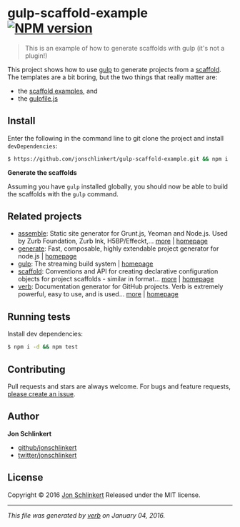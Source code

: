 # gulp-scaffold-example [![NPM version](https://img.shields.io/npm/v/gulp-scaffold-example.svg)](https://www.npmjs.com/package/gulp-scaffold-example)

> This is an example of how to generate scaffolds with gulp (it's not a plugin!)

This project shows how to use [gulp](http://gulpjs.com) to generate projects from a [scaffold](https://github.com/jonschlinkert/scaffold). The templates are a bit boring, but the two things that really matter are:

* the [scaffold examples](./scaffolds.js), and
* the [gulpfile.js](./gulpfile.js)

## Install

Enter the following in the command line to git clone the project and install `devDependencies`:

```sh
$ https://github.com/jonschlinkert/gulp-scaffold-example.git && npm i
```

**Generate the scaffolds**

Assuming you have `gulp` installed globally, you should now be able to build the scaffolds with the `gulp` command.

## Related projects

* [assemble](https://www.npmjs.com/package/assemble): Static site generator for Grunt.js, Yeoman and Node.js. Used by Zurb Foundation, Zurb Ink, H5BP/Effeckt,… [more](https://www.npmjs.com/package/assemble) | [homepage](http://assemble.io)
* [generate](https://www.npmjs.com/package/generate): Fast, composable, highly extendable project generator for node.js | [homepage](https://github.com/jonschlinkert/generate)
* [gulp](https://www.npmjs.com/package/gulp): The streaming build system | [homepage](http://gulpjs.com)
* [scaffold](https://www.npmjs.com/package/scaffold): Conventions and API for creating declarative configuration objects for project scaffolds - similar in format… [more](https://www.npmjs.com/package/scaffold) | [homepage](https://github.com/jonschlinkert/scaffold)
* [verb](https://www.npmjs.com/package/verb): Documentation generator for GitHub projects. Verb is extremely powerful, easy to use, and is used… [more](https://www.npmjs.com/package/verb) | [homepage](https://github.com/verbose/verb)

## Running tests

Install dev dependencies:

```sh
$ npm i -d && npm test
```

## Contributing

Pull requests and stars are always welcome. For bugs and feature requests, [please create an issue](https://github.com/jonschlinkert/gulp-scaffold-example/issues/new).

## Author

**Jon Schlinkert**

* [github/jonschlinkert](https://github.com/jonschlinkert)
* [twitter/jonschlinkert](http://twitter.com/jonschlinkert)

## License

Copyright © 2016 [Jon Schlinkert](https://github.com/jonschlinkert)
Released under the MIT license.

***

_This file was generated by [verb](https://github.com/verbose/verb) on January 04, 2016._